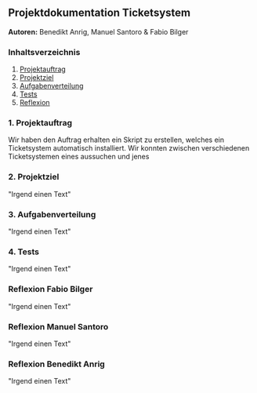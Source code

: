## Projektdokumentation Ticketsystem
**Autoren:** Benedikt Anrig, Manuel Santoro & Fabio Bilger

### Inhaltsverzeichnis
1. [Projektauftrag](#projektauftrag)
2. [Projektziel](#projektziel)
3. [Aufgabenverteilung](#aufgabenverteilung)
4. [Tests](#tests)
5. [Reflexion](#reflexion)
 

<a name="projektauftrag"></a>
### 1. Projektauftrag
Wir haben den Auftrag erhalten ein Skript zu erstellen, welches ein Ticketsystem automatisch installiert. Wir konnten zwischen verschiedenen Ticketsystemen eines aussuchen und jenes

<a name="projektziel"></a>
### 2. Projektziel
"Irgend einen Text"

<a name="aufgabenverteilung"></a>
### 3. Aufgabenverteilung
"Irgend einen Text"

<a name="tests"></a>
### 4. Tests
"Irgend einen Text"

<a name="reflexion"></a>
### Reflexion Fabio Bilger
"Irgend einen Text"

### Reflexion Manuel Santoro
"Irgend einen Text"

### Reflexion Benedikt Anrig
"Irgend einen Text"
